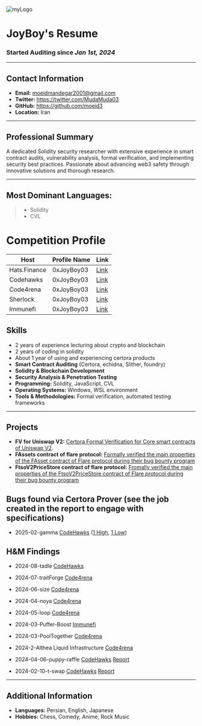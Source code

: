 ![myLogo](https://s30.picofile.com/file/8474889318/0xJoyBoy03_LE_auto_x2.jpg)


# JoyBoy's Resume

### Started Auditing **since** *Jan 1st, 2024*

---

## Contact Information
- **Email:** moeidmandegar2001@gmail.com
- **Twitter:** https://twitter.com/MudaMuda03
- **GitHub:** https://github.com/moeid3
- **Location:** Iran

---

## Professional Summary
A dedicated Solidity security researcher with extensive experience in smart contract audits, vulnerability analysis, formal verification, and implementing security best practices. Passionate about advancing web3 safety through innovative solutions and thorough research.

---


## Most Dominant Languages: 
> - Solidity
> - CVL

# <a name="Competition"></a>Competition Profile

| Host         | Profile Name | Link                                                                |
| ------------ | ------------ | ------------------------------------------------------------------- |
| Hats.Finance | 0xJoyBoy03   | [Link](https://app.hats.finance/profile/0xJoyBoy03)                 |
| Codehawks    | 0xJoyBoy03   | [Link](https://www.codehawks.com/profile/cls0sr25x0003gpko8v1wmk5r) |
| Code4rena    | 0xJoyBoy03   | [Link](https://code4rena.com/@0xJoyBoy03)                           |
| Sherlock     | 0xJoyBoy03   | [Link](https://audits.sherlock.xyz/watson/0xJoyBoy03)               |
| Immunefi     | 0xJoyBoy03   | [Link]([about::blank](https://immunefi.com/profile/OxJoyBoy03/))               |


## Skills
- 2 years of experience lecturing about crypto and blockchain
- 2 years of coding in solidity
- About 1 year of using and experiencing certora products
- **Smart Contract Auditing** (Certora, echidna, Slither, foundry)
- **Solidity & Blockchain Development**
- **Security Analysis & Penetration Testing**
- **Programming:** Solidity, JavaScript, CVL
- **Operating Systems:** Windows, WSL environment
- **Tools & Methodologies:** Formal verification, automated testing frameworks

---

## Projects
- **FV for Uniswap V2:** [Certora Formal Verification for Core smart contracts of Uniswap V2](https://github.com/moeid3/Certora-for-Uniswap-v2-core).
- **FAssets contract of flare protocol:** [Formally verified the main properties of the FAsset contract of Flare protocol during their bug bounty program](https://prover.certora.com/output/604718/b2cede02950143c89526aaf501553c2e/?anonymousKey=1db3891225c431415b4602d301ebbae48e5d61ec) 
- **FtsoV2PriceStore contract of flare protocol:** [Fromally verified the main properties of the FtsoV2PriceStore contract of Flare protocol during their bug bounty program](https://prover.certora.com/output/604718/c05414eb58ba4e62835634df0367eee2/?anonymousKey=94038ef20f667a2aaadea15d0809c0aad3382e1a)


## Bugs found via Certora Prover (see the job created in the report to engage with specifications)

- 2025-02-gamma [CodeHawks](https://codehawks.cyfrin.io/c/2025-02-gamma) ([1 High](https://codehawks.cyfrin.io/c/2025-02-gamma/s/420), [1 Low](https://codehawks.cyfrin.io/c/2025-02-gamma/s/312))


## H&M Findings

- 2024-08-tadle [CodeHawks](https://codehawks.cyfrin.io/c/2024-08-tadle)

- 2024-07-traitForge [Code4rena](https://code4rena.com/audits/2024-07-traitforge)

- 2024-06-size [Code4rena](https://code4rena.com/audits/2024-06-size)

- 2024-04-noya [Code4rena](https://code4rena.com/audits/2024-04-noya)

- 2024-05-loop [Code4rena](https://code4rena.com/audits/2024-05-loopfi)

- 2024-03-Puffer-Boost [Immunefi](https://immunefi.com/bounty/pufferfinance-boost/)

- 2024-03-PoolTogether [Code4rena](https://code4rena.com/audits/2024-03-pooltogether#top)

- 2024-2-Althea Liquid Infrastructure [Code4rena](https://code4rena.com/audits/2024-02-althea-liquid-infrastructure#top)

- 2024-04-06-puppy-raffle [CodeHawks](https://www.codehawks.com/contests/clo383y5c000jjx087qrkbrj8) [Report](https://github.com/moeid3/Audits/blob/main/reports/2024-04-06-puppy-raffle.pdf)

- 2024-02-10-t-swap [CodeHawks](https://codehawks.cyfrin.io/c/2024-06-t-swap) [Report](https://github.com/moeid3/Audits/blob/main/reports/2024-02-10-t-swap.pdf)


---

## Additional Information
- **Languages:** Persian, English, Japanese
- **Hobbies:** Chess, Comedy, Anime, Rock Music

